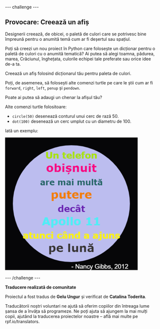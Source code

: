 --- challenge ---

## Provocare: Creează un afiș

Designerii creează, de obicei, o paletă de culori care se potrivesc bine împreună pentru o anumită temă cum ar fi deșertul sau spațiul.

Poți să creezi un nou proiect în Python care folosește un dicționar pentru o paletă de culori cu o anumită tematică? Ai putea să alegi toamna, pădurea, marea, Crăciunul, înghețata, culorile echipei tale preferate sau orice idee de-a ta.

Creează un afiș folosind dicționarul tău pentru paleta de culori.

Poți, de asemenea, să folosești alte comenzi turtle pe care le știi cum ar fi `forward`, `right`, `left`, `penup` și `pendown`.

Poate ai putea să adaugi un chenar la afișul tău?

Alte comenzi turtle folositoare:

+ `circle(50)` desenează conturul unui cerc de rază 50.
+ `dot(100)` desenează un cerc umplut cu un diametru de 100. 

Iată un exemplu:

![captură de ecran](images/colourful-finished.png)

--- /challenge ---


**Traducere realizată de comunitate**

Proiectul a fost tradus de **Gelu Ungur** și verificat de **Catalina Toderita**.

Traducătorii noștri voluntari ne ajută să oferim copiilor din întreaga lume șansa de a învăța să programeze. Ne poți ajuta să ajungem la mai mulți copii, ajutând la traducerea proiectelor noastre – află mai multe pe rpf.io/translators.